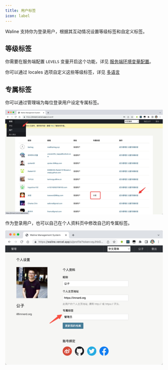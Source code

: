 ```yaml
---
title: 用户标签
icon: label
---
```


Waline 支持你为登录用户，根据其互动情况设置等级标签和自定义标签。

## 等级标签

你需要在服务端配置 `LEVELS` 变量开启这个功能，详见 [服务端环境变量配置](../../reference/env.md#显示)。

你可以通过 locales 选项自定义这些等级标签，详见 [多语言](./i18n.md#locale-选项)

## 专属标签

你可以通过管理端为每位登录用户设定专属标签。

![](../../assets/label-admin-cn.jpg)

作为登录用户，也可以自己在个人资料页中修改自己的专属标签。

![](../../assets/label-profile-cn.jpg)

